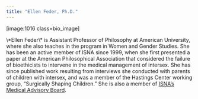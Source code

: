 ```yaml
---
title: "Ellen Feder, Ph.D."
---
```


<p>[image:1016 class=bio_image]  </p>

<p>\*Ellen Feder\* is Assistant Professor of Philosophy at American University, where she also teaches in the program in Women and Gender Studies. She has been an active member of <span class="caps">ISNA</span> since 1999, when she first presented a paper at the American Philosophical Association that considered the failure of bioethicists to intervene in the medical management of intersex. She has since published work resulting from interviews she conducted with parents of children with intersex, and was a member of the Hastings Center working group, &#8220;Surgically Shaping Children.&#8221; She is also a member of <a href="http://www.isna.org/about/medicalboard/"><span class="caps">ISNA</span>&#8217;s Medical Advisory Board</a>.</p>
